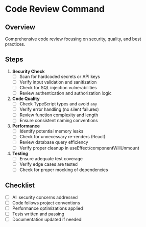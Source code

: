 # Code Review Command

## Overview
Comprehensive code review focusing on security, quality, and best practices.

## Steps
1. **Security Check**
   - [ ] Scan for hardcoded secrets or API keys
   - [ ] Verify input validation and sanitization
   - [ ] Check for SQL injection vulnerabilities
   - [ ] Review authentication and authorization logic

2. **Code Quality**
   - [ ] Check TypeScript types and avoid `any`
   - [ ] Verify error handling (no silent failures)
   - [ ] Review function complexity and length
   - [ ] Ensure consistent naming conventions

3. **Performance**
   - [ ] Identify potential memory leaks
   - [ ] Check for unnecessary re-renders (React)
   - [ ] Review database query efficiency
   - [ ] Verify proper cleanup in useEffect/componentWillUnmount

4. **Testing**
   - [ ] Ensure adequate test coverage
   - [ ] Verify edge cases are tested
   - [ ] Check for proper mocking of dependencies

## Checklist
- [ ] All security concerns addressed
- [ ] Code follows project conventions
- [ ] Performance optimizations applied
- [ ] Tests written and passing
- [ ] Documentation updated if needed
